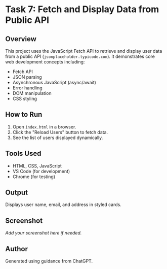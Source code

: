 
# Task 7: Fetch and Display Data from Public API

## Overview
This project uses the JavaScript Fetch API to retrieve and display user data from a public API (`jsonplaceholder.typicode.com`). It demonstrates core web development concepts including:

- Fetch API
- JSON parsing
- Asynchronous JavaScript (async/await)
- Error handling
- DOM manipulation
- CSS styling

## How to Run
1. Open `index.html` in a browser.
2. Click the "Reload Users" button to fetch data.
3. See the list of users displayed dynamically.

## Tools Used
- HTML, CSS, JavaScript
- VS Code (for development)
- Chrome (for testing)

## Output
Displays user name, email, and address in styled cards.

## Screenshot
_Add your screenshot here if needed._

## Author
Generated using guidance from ChatGPT.
